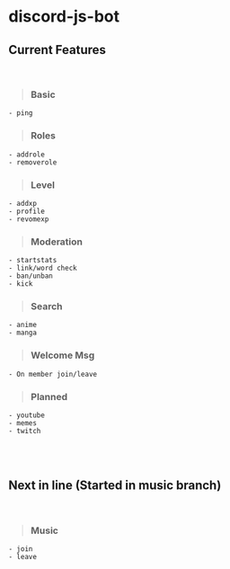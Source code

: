 # discord-js-bot

## Current Features

<br>

>### Basic
```
- ping
```

>### Roles
```
- addrole
- removerole
```

>### Level
```
- addxp
- profile
- revomexp
```

>### Moderation
```
- startstats
- link/word check
- ban/unban
- kick
```

>### Search
```
- anime
- manga
```

>### Welcome Msg
```
- On member join/leave
```
>### Planned
```
- youtube
- memes
- twitch
```
<br><br>

## Next in line (Started in music branch)

<br>

>### Music
```
- join
- leave
```